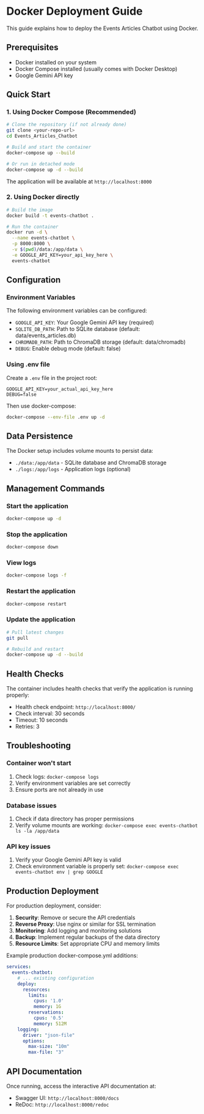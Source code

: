 # Docker Deployment Guide

This guide explains how to deploy the Events Articles Chatbot using Docker.

## Prerequisites

- Docker installed on your system
- Docker Compose installed (usually comes with Docker Desktop)
- Google Gemini API key

## Quick Start

### 1. Using Docker Compose (Recommended)

```bash
# Clone the repository (if not already done)
git clone <your-repo-url>
cd Events_Articles_Chatbot

# Build and start the container
docker-compose up --build

# Or run in detached mode
docker-compose up -d --build
```

The application will be available at `http://localhost:8000`

### 2. Using Docker directly

```bash
# Build the image
docker build -t events-chatbot .

# Run the container
docker run -d \
  --name events-chatbot \
  -p 8000:8000 \
  -v $(pwd)/data:/app/data \
  -e GOOGLE_API_KEY=your_api_key_here \
  events-chatbot
```

## Configuration

### Environment Variables

The following environment variables can be configured:

- `GOOGLE_API_KEY`: Your Google Gemini API key (required)
- `SQLITE_DB_PATH`: Path to SQLite database (default: data/events_articles.db)
- `CHROMADB_PATH`: Path to ChromaDB storage (default: data/chromadb)
- `DEBUG`: Enable debug mode (default: false)

### Using .env file

Create a `.env` file in the project root:

```env
GOOGLE_API_KEY=your_actual_api_key_here
DEBUG=false
```

Then use docker-compose:

```bash
docker-compose --env-file .env up -d
```

## Data Persistence

The Docker setup includes volume mounts to persist data:

- `./data:/app/data` - SQLite database and ChromaDB storage
- `./logs:/app/logs` - Application logs (optional)

## Management Commands

### Start the application
```bash
docker-compose up -d
```

### Stop the application
```bash
docker-compose down
```

### View logs
```bash
docker-compose logs -f
```

### Restart the application
```bash
docker-compose restart
```

### Update the application
```bash
# Pull latest changes
git pull

# Rebuild and restart
docker-compose up -d --build
```

## Health Checks

The container includes health checks that verify the application is running properly:

- Health check endpoint: `http://localhost:8000/`
- Check interval: 30 seconds
- Timeout: 10 seconds
- Retries: 3

## Troubleshooting

### Container won't start
1. Check logs: `docker-compose logs`
2. Verify environment variables are set correctly
3. Ensure ports are not already in use

### Database issues
1. Check if data directory has proper permissions
2. Verify volume mounts are working: `docker-compose exec events-chatbot ls -la /app/data`

### API key issues
1. Verify your Google Gemini API key is valid
2. Check environment variable is properly set: `docker-compose exec events-chatbot env | grep GOOGLE`

## Production Deployment

For production deployment, consider:

1. **Security**: Remove or secure the API credentials
2. **Reverse Proxy**: Use nginx or similar for SSL termination
3. **Monitoring**: Add logging and monitoring solutions
4. **Backup**: Implement regular backups of the data directory
5. **Resource Limits**: Set appropriate CPU and memory limits

Example production docker-compose.yml additions:

```yaml
services:
  events-chatbot:
    # ... existing configuration
    deploy:
      resources:
        limits:
          cpus: '1.0'
          memory: 1G
        reservations:
          cpus: '0.5'
          memory: 512M
    logging:
      driver: "json-file"
      options:
        max-size: "10m"
        max-file: "3"
```

## API Documentation

Once running, access the interactive API documentation at:
- Swagger UI: `http://localhost:8000/docs`
- ReDoc: `http://localhost:8000/redoc`
